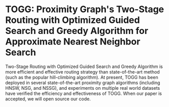 # TOGG: Proximity Graph's Two-Stage Routing with Optimized Guided Search and Greedy Algorithm for Approximate Nearest Neighbor Search

Two-Stage Routing with Optimized Guided Search and Greedy Algorithm is more efficient and effective routing strategy than state-of-the-art method (such as the popular hill-climbing algorithm). At present, TOGG has been deployed in several state-of-the-art proximity graph algorithms (including HNSW, NSG, and NSSG), and experiments on multiple real world datasets have verified the efficiency and effectiveness of TOGG. When our paper is accepted, we will open source our code.